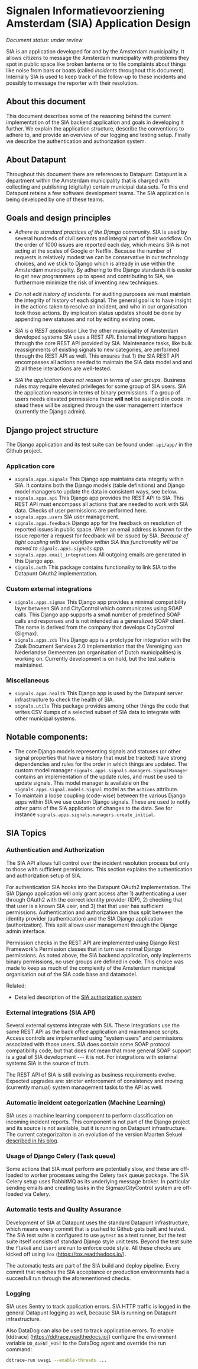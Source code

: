 # Signalen Informatievoorziening Amsterdam (SIA) Application Design
*Document status: under review*


SIA is an application developed for and by the Amsterdam municipality. It allows
citizens to message the Amsterdam municipality with problems they spot in public
space like broken lanterns or to file complaints about things like noise from 
bars or boats (called *incidents* throughout this document). Internally SIA is
used to keep track of the follow-up to these incidents and possibly to message
the reporter with their resolution.

## About this document
This document describes some of the reasoning behind the current implementation
of the SIA backend application and goals in developing it further. We explain
the application structure, describe the conventions to adhere to, and provide an
overview of our logging and testing setup. Finally we describe the
authentication and authorization system.


## About Datapunt
Throughout this document there are references to Datapunt. Datapunt is a
department within the Amsterdam municipality that is charged with collecting
and publishing (digitally) certain municipal data sets. To this end Datapunt
retains a few software development teams. The SIA application is being developed
by one of these teams.


## Goals and design principles

* *Adhere to standard practices of the Django community.* SIA is used by several
  hundreds of civil servants and integral part of their workflow. On the order of
  1000 issues are reported each day, which means SIA is not acting at the scales
  of Google or Netflix. Because the number of requests is relatively modest we
  can be conservative in our technology choices, and we stick to Django which is
  already in use within the Amsterdam municipality. By adhering to the Django
  standards it is easier to get new programmers up to speed and contributing to
  SIA, we furthermore minimize the risk of inventing new techniques.

* *Do not edit history of incidents.* For auditing purposes we must maintain the 
  integrity of history of each signal. The general goal is to have insight in
  the actions taken to resolve an incident, and who in our organisation took
  those actions. By implication status updates should be done by appending new
  statuses and not by editing existing ones.

* *SIA is a REST application* Like the other municipality of Amsterdam developed
  systems SIA uses a REST API. External integrations happen through the core
  REST API provided by SIA. Maintenance tasks, like bulk reassignments of
  existing signals to new categories, are performed through the REST API as
  well. This ensures that 1) the SIA REST API encompasses all actions needed to
  maintain the SIA data model and and 2) all these interactions are well-tested.

* *SIA the application does not reason in terms of user groups.* Business
  rules may require elevated privileges for some group of SIA users. SIA the
  application reasons in terms of binary permissions. If a group of users needs
  elevated permissions these **will not** be assigned in code. In stead these
  will be assigned through the user management interface (currently the Django
  admin).


## Django project structure
The Django application and its test suite can be found under: ```api/app/``` in
the Github project.

### Application core
* `signals.apps.signals` This Django app maintains data integrity within SIA. It
  contains both the Django models (table definitions) and Django model managers
  to update the data in consistent ways, see below.
* `signals.apps.api` This Django app provides the REST API to SIA. This REST
  API must encompass all actions that are needed to work with SIA data. Checks
  of user permissions are performed here. 
* `signals.apps.users` SIA user management.
* `signals.apps.feedback` Django app for the feedback on resolution of reported
  issues in public space. When an email address is known for the issue reporter
  a request for feedback will be issued by SIA. *Because of tight coupling with
  the workflow within SIA this functionality will be moved to
  `signals.apps.signals` app.*
* `signals.apps.email_integrations` All outgoing emails are generated in this
  Django app.
* `signals.auth` This package contains functionality to link SIA to the
  Datapunt OAuth2 implementation.

### Custom external integrations
* `signals.apps.sigmax` This Django app provides a minimal compatibility layer
  between SIA and CityControl which communicates using SOAP calls. This Django
  app supports a small number of predefined SOAP calls and responses and is not
  intended as a generalized SOAP client. The name is derived from the company
  that develops CityControl (Sigmax).
* `signals.apps.zds` This Django app is a prototype for integration with the
  Zaak Document Services 2.0 implementation that the Vereniging van Nederlandse
  Gemeenten (an organisation of Dutch municipalities) is working on. Currently
  development is on hold, but the test suite is maintained.

### Miscellaneous
* `signals.apps.health` This Django app is used by the Datapunt server
  infrastructure to check the health of SIA.
* `signals.utils` This package provides among other things the code that writes
  CSV dumps of a selected subset of SIA data to integrate with other municipal
  systems.


## Notable components:
* The core Django models representing signals and statuses (or other signal
  properties that have a history that must be tracked) have strong dependencies
  and rules for the order in which things are updated. The custom model manager
  `signals.apps.signals.managers.SignalManager` contains an implementation of
  the update rules, and must be used to update signals. This model manager is
  available on the `signals.apps.signal.models.Signal` model as the `actions`
  attribute.
* To maintain a loose coupling (code-wise) between the various Django apps
  within SIA we use custom Django signals. These are used to notify other parts
  of the SIA application of changes to the data.
  See for instance `signals.apps.signals.managers.create_initial`.


## SIA Topics
### Authentication and Authorization
The SIA API allows full control over the incident resolution process but only
to those with sufficient permissions. This section explains the authentication
and authorization setup of SIA. 

For authentication SIA hooks into the Datapunt OAuth2 implementation. The SIA
Django application will only grant access after 1) authenticating a user through
OAuth2 with the correct identity provider (IDP), 2) checking that that user is a
known SIA user, and 3) that that user has sufficient permissions. Authentication
and authorization are thus split between the identity provider (authentication)
and the SIA Django application (authorization). This split allows user
management through the Django admin interface.

Permission checks in the REST API are implemented using Django Rest Framework's
Permission classes that in turn use normal Django permissions. As noted above,
the SIA backend application, only implements binary permissions, no user groups
are defined in code. This choice was made to keep as much of the complexity of
the Amsterdam municipal organisation out of the SIA code base and datamodel.

Related:
* Detailed description of the [SIA authorization system](authorization.md)

### External integrations (SIA API)
Several external systems integrate with SIA. These integrations use the same
REST API as the back office application and maintenance scripts. Access controls
are implemented using "system users" and permissions associated with those
users. SIA does contain some SOAP protocol compatibility code, but that does not
mean that more general SOAP support is a goal of SIA development --- it is not.
For integrations with external systems SIA is the source of truth.

The REST API of SIA is still evolving as business requirements evolve. Expected
upgrades are: stricter enforcement of consistency and moving (currently manual)
system management tasks to the API as well.

### Automatic incident categorization (Machine Learning)
SIA uses a machine learning component to perform classification on incoming
incident reports. This component is not part of the Django project and its
source is not available, but it is running on Datapunt infrastructure. 
The current categorizaiton is an evolution of the version Maarten Sekuel
[described in his blog](https://medium.com/maarten-sukel/how-to-use-machine-learning-for-the-classification-of-citizen-service-requests-b71159a85f36).

### Usage of Django Celery (Task queue)
Some actions that SIA must perform are potentially slow, and these are off-loaded
to worker processes using the Celery task queue package. The SIA Celery setup 
uses RabbitMQ as its underlying message broker. In particular sending emails and
creating tasks in the Sigmax/CityControl system are off-loaded via Celery.

### Automatic tests and Quality Assurance
Development of SIA at Datapunt uses the standard Datapunt infrastructure, which
means every commit that is pushed to Github gets built and tested. The SIA test
suite is configured to use `pytest` as a test runner, but the test suite itself
consists of standard Django style unit tests. Beyond the test suite the `flake8`
and `isort` are run to enforce code style. All these checks are kicked off using
`Tox` (https://tox.readthedocs.io/). 

The automatic tests are part of the SIA build and deploy pipeline. Every commit
that reaches the SIA acceptance or production environments had a succesfull run
through the aforementioned checks.

### Logging
SIA uses Sentry to track application errors. SIA HTTP traffic is logged in the
general Datapunt logging as well, because SIA is running on Datapunt
infrastructure.

Also DataDog can also be used to track application errors. To enable [ddtrace]
(https://ddtrace.readthedocs.io/) configure the environment variable
`DD_AGENT_HOST` to the DataDog agent and override the run command:

```bash
ddtrace-run uwsgi --enable-threads ...
```
